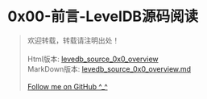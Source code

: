 # 0x00-前言-LevelDB源码阅读

> 欢迎转载，转载请注明出处！<br><br>
> Html版本: [levedb\_source\_0x0\_overview](http://kevins.pro/blog/levedb_source_0x0_overview/)<br>
> MarkDown版本: [levedb\_source\_0x0\_overview.md](http://github.com/KevinsBobo/KevinsBobo.github.io/blob/master/article/levedb_source_0x0_overview.md)<br><br>
> [Follow me on GitHub ^\_^](http://github.com/KevinsBobo/)

